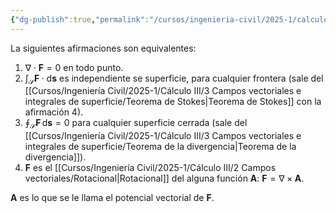 ```yaml
---
{"dg-publish":true,"permalink":"/cursos/ingenieria-civil/2025-1/calculo-iii/2-campos-vectoriales/campo-solenoidal-o-sin-divergencia/"}
---
```



La siguientes afirmaciones son equivalentes:
1. $\nabla\cdot \mathbf{F}=0$ en todo punto.
2. $\int_{\mathcal{S}} \mathbf{F}\cdot  \mathrm{d}\mathbf{s}$ es independiente se superficie, para cualquier frontera (sale del [[Cursos/Ingeniería Civil/2025-1/Cálculo III/3 Campos vectoriales e integrales de superficie/Teorema de Stokes\|Teorema de Stokes]] con la afirmación 4).
3. $\oint_{\mathcal{S}} \mathbf{F} \, \mathrm{d}\mathbf{s}=0$ para cualquier superficie cerrada (sale del [[Cursos/Ingeniería Civil/2025-1/Cálculo III/3 Campos vectoriales e integrales de superficie/Teorema de la divergencia\|Teorema de la divergencia]]).
4. $\mathbf{F}$ es el [[Cursos/Ingeniería Civil/2025-1/Cálculo III/2 Campos vectoriales/Rotacional\|Rotacional]] del alguna función $\mathbf{A}$: $\mathbf{F}=\nabla \times \mathbf{A}$.

$\mathbf{A}$ es lo que se le llama el potencial vectorial de $\mathbf{F}$.
